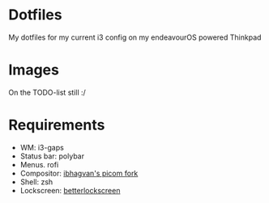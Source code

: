 # Dotfiles
My dotfiles for my current i3 config on my endeavourOS powered Thinkpad

# Images
On the TODO-list still :/

# Requirements
- WM: i3-gaps
- Status bar: polybar
- Menus. rofi
- Compositor: [ibhagvan's picom fork](https://github.com/ibhagwan/picom)
- Shell: zsh
- Lockscreen: [betterlockscreen](https://github.com/pavanjadhaw/betterlockscreen)
